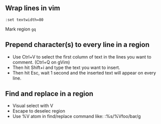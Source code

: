 ## Wrap lines in vim
    :set textwidth=80
Mark region `gq`

## Prepend character(s) to every line in a region
* Use Ctrl+V to select the first column of text in the lines you want to comment.
  (Ctrl+Q on gVim)
* Then hit Shift+i and type the text you want to insert.
* Then hit Esc, wait 1 second and the inserted text will appear on every line.

## Find and replace in a region
* Visual select with V
* Escape to deselec region
* Use \%V atom in find/replace command like: :%s/\%Vfoo/bar/g
